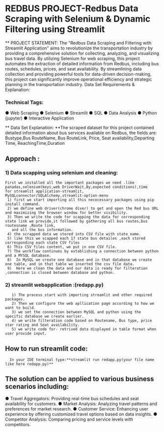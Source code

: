 # REDBUS PROJECT-Redbus Data Scraping with Selenium & Dynamic Filtering using Streamlit

** PROJECT STATEMENT:
The "Redbus Data Scraping and Filtering with Streamlit Application" aims to revolutionize the transportation industry by providing a comprehensive solution for collecting, 
analyzing, and visualizing bus travel data. By utilizing Selenium for web scraping, this project automates the extraction of detailed information from Redbus, including bus routes, 
schedules, prices, and seat availability. By streamlining data collection and providing powerful tools for data-driven decision-making, 
this project can significantly improve operational efficiency and strategic planning in the transportation industry.
Data Set Requirements & Explanation:

### Technical Tags:
●	Web Scraping
●	Selenium
●	Streamlit
●	SQL
●	Data Analysis
●	Python (jupyter)
●	Interactive Application

 ** Data Set Explanation:
**The scraped dataset for this project contained detailed information about bus services available on Redbus, the fields are:
  Bustype,Bus RouteName, Bus RouteLink, Price, Seat availability,Departing Time, ReachingTime,Duration 
## Approach :
### 1) Data scapping using selenium and cleaning:
    First we installed all the important packages we need .like panadas,selenium(keys,web DriverWait,By,expected conditions),time
    for streamlit application-streamlit, MySQLconnector/SQLAlchemy,streamlit-option-menu 
     1) first we start importing all this nececessary packages using pip install command.
     2) we define web driver(chrome diver) to get and open the Red bus URL and maximizing the browser window for better visibility.
     3) Then we write the code for scapping the data for corresponding state link we provide,it followed by gathering all bus routes,bus routesname ,Route link,
       and all the bus information.
     4) the scrapped data we stored into CSV file with state name.
     5) like this we scapped each 17 state bus detailes ,each stored corresponding each state CSV files
     6) This CSV files content, we put in one CSV file.
     7) The workflow continues by establishing a connection between python and a MYSQL database.
     8)  In MySQL we create one database and in that database we create one table, and in that table we inserted the csv file data.
     9)  Here we clean the data and our data is ready for filteration ,connection is closed between database and python.        
### 2) streamlit webapplication :(redapp.py)
       1) The process start with importing streamlit and other required packages.
       2) Then we configure the web apllication page according to how we want to build.
       3) we set the connection between MySQL and python using the specific database we create earlier. 
       4) we write filteration code based on Routename, Bus type, price star rating and Seat availability.
       5) we write code for- retrived data displayed in table format when user provide input.
## How to run streamlit code:
      In your IDE terminal type:**streamlit run redapp.py(your file name like here redapp.py)**
## The solution can be applied to various business scenarios including:
●	Travel Aggregators: Providing real-time bus schedules and seat availability for customers.
●	Market Analysis: Analyzing travel patterns and preferences for market research.
●	Customer Service: Enhancing user experience by offering customized travel options based on data insights.
●	Competitor Analysis: Comparing pricing and service levels with competitors.
